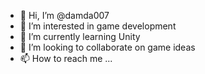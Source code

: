 - 👋 Hi, I’m @damda007
- 👀 I’m interested in game development
- 🌱 I’m currently learning Unity
- 💞️ I’m looking to collaborate on game ideas
- 📫 How to reach me ...

<!---
damda007/damda007 is a ✨ special ✨ repository because its `README.md` (this file) appears on your GitHub profile.
You can click the Preview link to take a look at your changes.
--->
